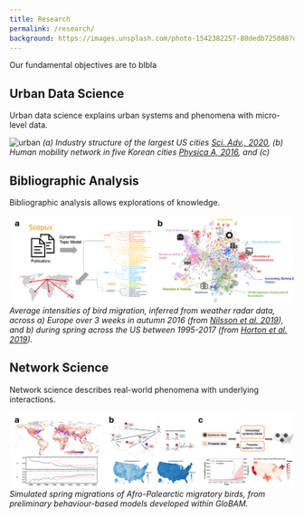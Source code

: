 ```yaml
---
title: Research
permalink: /research/
background: https://images.unsplash.com/photo-1542382257-80dedb725088?q=80&w=1000&auto=format&fit=crop&ixlib=rb-4.0.3&ixid=M3wxMjA3fDB8MHxwaG90by1wYWdlfHx8fGVufDB8fHx8fA%3D%3D
---
```


Our fundamental objectives are to blbla

## Urban Data Science

Urban data science explains urban systems and phenomena with micro-level data.

![urban](/assets/images/research-urban.png)
_(a) Industry structure of the largest US cities [Sci. Adv., 2020](https://advances.sciencemag.org/content/6/34/eaba4934), 
(b) Human mobility network in five Korean cities [Physica A, 2016](http://www.sciencedirect.com/science/article/pii/S0378437116303235), and 
(c)_

## Bibliographic Analysis

Bibliographic analysis allows explorations of knowledge.

![bibliography](/assets/images/research-bibliography.png)
_Average intensities of bird migration, inferred from weather radar data, across a) Europe over 3 weeks in autumn 2016 (from [Nilsson et al. 2019](https://doi.org/10.1111/ecog.04003)), and b) during spring across the US between 1995-2017 (from [Horton et al. 2019](https://doi.org/10.1002/fee.2029))._

## Network Science

Network science describes real-world phenomena with underlying interactions.

![network](/assets/images/research-network.png)
_Simulated spring migrations of Afro-Palearctic migratory birds, from preliminary behaviour-based models developed within GloBAM._
